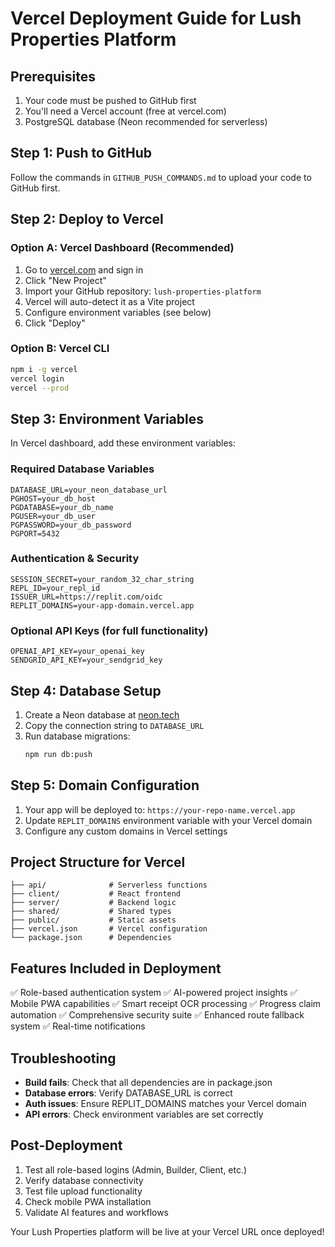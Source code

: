 # Vercel Deployment Guide for Lush Properties Platform

## Prerequisites
1. Your code must be pushed to GitHub first
2. You'll need a Vercel account (free at vercel.com)
3. PostgreSQL database (Neon recommended for serverless)

## Step 1: Push to GitHub
Follow the commands in `GITHUB_PUSH_COMMANDS.md` to upload your code to GitHub first.

## Step 2: Deploy to Vercel

### Option A: Vercel Dashboard (Recommended)
1. Go to [vercel.com](https://vercel.com) and sign in
2. Click "New Project" 
3. Import your GitHub repository: `lush-properties-platform`
4. Vercel will auto-detect it as a Vite project
5. Configure environment variables (see below)
6. Click "Deploy"

### Option B: Vercel CLI
```bash
npm i -g vercel
vercel login
vercel --prod
```

## Step 3: Environment Variables
In Vercel dashboard, add these environment variables:

### Required Database Variables
```
DATABASE_URL=your_neon_database_url
PGHOST=your_db_host
PGDATABASE=your_db_name
PGUSER=your_db_user
PGPASSWORD=your_db_password
PGPORT=5432
```

### Authentication & Security
```
SESSION_SECRET=your_random_32_char_string
REPL_ID=your_repl_id
ISSUER_URL=https://replit.com/oidc
REPLIT_DOMAINS=your-app-domain.vercel.app
```

### Optional API Keys (for full functionality)
```
OPENAI_API_KEY=your_openai_key
SENDGRID_API_KEY=your_sendgrid_key
```

## Step 4: Database Setup
1. Create a Neon database at [neon.tech](https://neon.tech)
2. Copy the connection string to `DATABASE_URL`
3. Run database migrations:
   ```bash
   npm run db:push
   ```

## Step 5: Domain Configuration
1. Your app will be deployed to: `https://your-repo-name.vercel.app`
2. Update `REPLIT_DOMAINS` environment variable with your Vercel domain
3. Configure any custom domains in Vercel settings

## Project Structure for Vercel
```
├── api/              # Serverless functions
├── client/           # React frontend
├── server/           # Backend logic
├── shared/           # Shared types
├── public/           # Static assets
├── vercel.json       # Vercel configuration
└── package.json      # Dependencies
```

## Features Included in Deployment
✅ Role-based authentication system
✅ AI-powered project insights
✅ Mobile PWA capabilities
✅ Smart receipt OCR processing
✅ Progress claim automation
✅ Comprehensive security suite
✅ Enhanced route fallback system
✅ Real-time notifications

## Troubleshooting
- **Build fails**: Check that all dependencies are in package.json
- **Database errors**: Verify DATABASE_URL is correct
- **Auth issues**: Ensure REPLIT_DOMAINS matches your Vercel domain
- **API errors**: Check environment variables are set correctly

## Post-Deployment
1. Test all role-based logins (Admin, Builder, Client, etc.)
2. Verify database connectivity
3. Test file upload functionality
4. Check mobile PWA installation
5. Validate AI features and workflows

Your Lush Properties platform will be live at your Vercel URL once deployed!